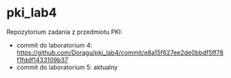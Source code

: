 # pki_lab4
Repozytorium zadania z przedmiotu PKI:
- commit do laboratorium 4: https://github.com/Doragu/pki_lab4/commit/e8a15f627ee2de0bbdf5ff78f1fddf1433109b37
- commit do laboratorium 5: aktualny
